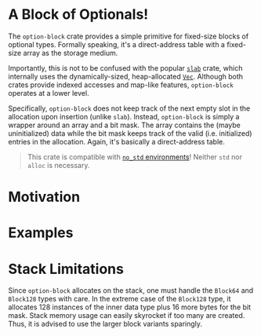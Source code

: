 # A Block of Optionals!
The `option-block` crate provides a simple primitive for fixed-size blocks of optional types. Formally speaking, it's a direct-address table with a fixed-size array as the storage medium.

Importantly, this is not to be confused with the popular [`slab`](https://github.com/tokio-rs/slab) crate, which internally uses the dynamically-sized, heap-allocated [`Vec`](https://doc.rust-lang.org/nightly/alloc/vec/struct.Vec.html). Although both crates provide indexed accesses and map-like features, `option-block` operates at a lower level.

Specifically, `option-block` does not keep track of the next empty slot in the allocation upon insertion (unlike `slab`). Instead, `option-block` is simply a wrapper around an array and a bit mask. The array contains the (maybe uninitialized) data while the bit mask keeps track of the valid (i.e. initialized) entries in the allocation. Again, it's basically a direct-address table.

> This crate is compatible with [`no_std` environments](https://docs.rust-embedded.org/book/intro/no-std.html)! Neither `std` nor `alloc` is necessary.

# Motivation

# Examples

# Stack Limitations
Since `option-block` allocates on the stack, one must handle the `Block64` and `Block128` types with care. In the extreme case of the `Block128` type, it allocates 128 instances of the inner data type plus 16 more bytes for the bit mask. Stack memory usage can easily skyrocket if too many are created. Thus, it is advised to use the larger block variants sparingly.
